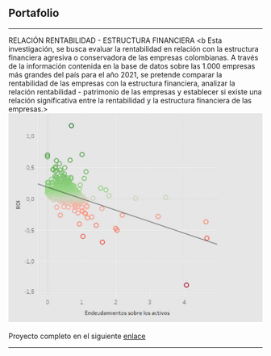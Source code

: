 ## Portafolio

---
RELACIÓN RENTABILIDAD - ESTRUCTURA FINANCIERA
<b Esta investigación, se busca evaluar la rentabilidad en relación con la estructura financiera agresiva o conservadora de las empresas colombianas. A través de la información contenida en la base de datos sobre las 1.000 empresas más grandes del país para el año 2021, se pretende comparar la rentabilidad de las empresas con la estructura financiera, analizar la relación rentabilidad - patrimonio de las empresas y establecer si existe una relación significativa entre la rentabilidad y la estructura financiera de las empresas.> 
<img src="images/Rentabilidad_proyecto1.png?raw=true"/>


Proyecto completo en el siguiente [enlace](https://drive.google.com/drive/folders/1-_S-M8CyFMSZ4kVHzw2sHdXfzZs_p9yy?usp=sharing) 


---









<p style="font-size:11px">
